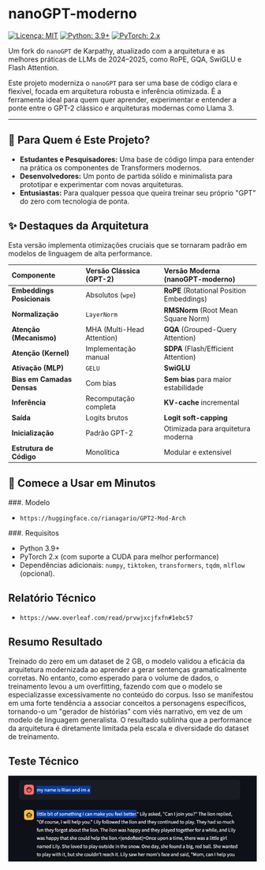 # nanoGPT-moderno

[![Licença: MIT](https://img.shields.io/badge/License-MIT-yellow.svg)](https://opensource.org/licenses/MIT)
[![Python: 3.9+](https://img.shields.io/badge/Python-3.9+-blue.svg)](https://www.python.org/downloads/)
[![PyTorch: 2.x](https://img.shields.io/badge/PyTorch-2.x-orange.svg)](https://pytorch.org/)

Um fork do `nanoGPT` de Karpathy, atualizado com a arquitetura e as melhores práticas de LLMs de 2024–2025, como RoPE, GQA, SwiGLU e Flash Attention.

Este projeto moderniza o `nanoGPT` para ser uma base de código clara e flexível, focada em arquitetura robusta e inferência otimizada. É a ferramenta ideal para quem quer aprender, experimentar e entender a ponte entre o GPT-2 clássico e arquiteturas modernas como Llama 3.

---

## 🎯 Para Quem é Este Projeto?

*   **Estudantes e Pesquisadores:** Uma base de código limpa para entender na prática os componentes de Transformers modernos.
*   **Desenvolvedores:** Um ponto de partida sólido e minimalista para prototipar e experimentar com novas arquiteturas.
*   **Entusiastas:** Para qualquer pessoa que queira treinar seu próprio "GPT" do zero com tecnologia de ponta.

## ✨ Destaques da Arquitetura

Esta versão implementa otimizações cruciais que se tornaram padrão em modelos de linguagem de alta performance.

| Componente                 | Versão Clássica (GPT-2)     | Versão Moderna (nanoGPT-moderno)        |
| :------------------------- | :-------------------------- | :-------------------------------------- |
| **Embeddings Posicionais** | Absolutos (`wpe`)           | **RoPE** (Rotational Position Embeddings) |
| **Normalização**           | `LayerNorm`                 | **RMSNorm** (Root Mean Square Norm)     |
| **Atenção (Mecanismo)**    | MHA (Multi-Head Attention)  | **GQA** (Grouped-Query Attention)       |
| **Atenção (Kernel)**       | Implementação manual        | **SDPA** (Flash/Efficient Attention)    |
| **Ativação (MLP)**         | `GELU`                      | **SwiGLU**                              |
| **Bias em Camadas Densas** | Com bias                    | **Sem bias** para maior estabilidade    |
| **Inferência**             | Recomputação completa       | **KV-cache** incremental                |
| **Saída**                  | Logits brutos               | **Logit soft-capping**                  |
| **Inicialização**          | Padrão GPT-2                | Otimizada para arquitetura moderna      |
| **Estrutura de Código**    | Monolítica                  | Modular e extensível                    |

## 🚀 Comece a Usar em Minutos

###. Modelo
*  `https://huggingface.co/rianagario/GPT2-Mod-Arch`

###. Requisitos

*   Python 3.9+
*   PyTorch 2.x (com suporte a CUDA para melhor performance)
*   Dependências adicionais: `numpy`, `tiktoken`, `transformers`, `tqdm`, `mlflow` (opcional).

## Relatório Técnico

*  `https://www.overleaf.com/read/prvwjxcjfxfn#1ebc57`

## Resumo Resultado

Treinado do zero em um dataset de 2 GB, o modelo validou a eficácia da arquitetura modernizada ao aprender a gerar sentenças gramaticalmente corretas. No entanto, como esperado para o volume de dados, o treinamento levou a um overfitting, fazendo com que o modelo se especializasse excessivamente no conteúdo do corpus. Isso se manifestou em uma forte tendência a associar conceitos a personagens específicos, tornando-o um "gerador de histórias" com viés narrativo, em vez de um modelo de linguagem generalista. O resultado sublinha que a performance da arquitetura é diretamente limitada pela escala e diversidade do dataset de treinamento.

## Teste Técnico

![Teste](https://raw.githubusercontent.com/BayesTheory/GPT2-Mod-Arch/main/img/print.jpeg)

